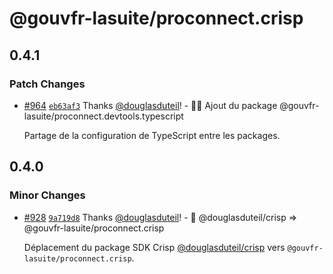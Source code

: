 # @gouvfr-lasuite/proconnect.crisp

## 0.4.1

### Patch Changes

- [#964](https://github.com/numerique-gouv/proconnect-identite/pull/964) [`eb63af3`](https://github.com/numerique-gouv/proconnect-identite/commit/eb63af3bf33139adece820c1cfadf3ee387713f1) Thanks [@douglasduteil](https://github.com/douglasduteil)! - 🧑‍💻 Ajout du package @gouvfr-lasuite/proconnect.devtools.typescript

  Partage de la configuration de TypeScript entre les packages.

## 0.4.0

### Minor Changes

- [#928](https://github.com/numerique-gouv/proconnect-identite/pull/928) [`9a719d8`](https://github.com/numerique-gouv/proconnect-identite/commit/9a719d8a5a97cb7eed1eb7c7ef9a3bd797c9c664) Thanks [@douglasduteil](https://github.com/douglasduteil)! - 🚚 @douglasduteil/crisp => @gouvfr-lasuite/proconnect.crisp

  Déplacement du package SDK Crisp [@douglasduteil/crisp](/home/x/zzz/github/douglasduteil/crisp) vers `@gouvfr-lasuite/proconnect.crisp`.
